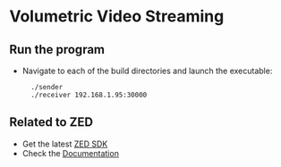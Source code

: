 # Volumetric Video Streaming

## Run the program
- Navigate to each of the build directories and launch the executable:

        ./sender
        ./receiver 192.168.1.95:30000

## Related to ZED
 - Get the latest [ZED SDK](https://www.stereolabs.com/developers/release/)
 - Check the [Documentation](https://www.stereolabs.com/docs/)